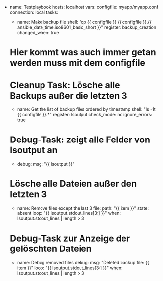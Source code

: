 - name: Testplaybook
  hosts: localhost
  vars:
    configfile: myapp/myapp.conf
  connection: local
  tasks:
    - name: Make backup file
      shell: "cp {{ configfile }} {{ configfile }}.{{ ansible_date_time.iso8601_basic_short }}"
      register: backup_creation
      changed_when: true

    # Hier kommt was auch immer getan werden muss mit dem configfile

    # Cleanup Task: Lösche alle Backups außer die letzten 3
    - name: Get the list of backup files ordered by timestamp
      shell: "ls -1t {{ configfile }}.*"
      register: lsoutput
      check_mode: no
      ignore_errors: true

    # Debug-Task: zeigt alle Felder von lsoutput an
    - debug:
        msg: "{{ lsoutput }}"

    # Lösche alle Dateien außer den letzten 3
    - name: Remove files except the last 3
      file:
        path: "{{ item }}"
        state: absent
      loop: "{{ lsoutput.stdout_lines[3:] }}"
      when: lsoutput.stdout_lines | length > 3

    # Debug-Task zur Anzeige der gelöschten Dateien
    - name: Debug removed files
      debug:
        msg: "Deleted backup file: {{ item }}"
      loop: "{{ lsoutput.stdout_lines[3:] }}"
      when: lsoutput.stdout_lines | length > 3
